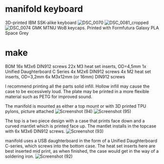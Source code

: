 # manifold keyboard
3D-printed IBM SSK-alike keyboard
![DSC_0070](https://github.com/galile0-designs/manifold_kbd/assets/134774462/b252c2dc-bde0-4c5d-8960-ae8a56bcee96)
![DSC_0081_cropped](https://github.com/galile0-designs/manifold_kbd/assets/134774462/03f7e2f3-6a8c-4df4-b7ef-28f6d4dd6936)
![DSC_0074](https://github.com/galile0-designs/manifold_kbd/assets/134774462/d598e111-5a81-476b-81a5-3b9dc948d9b2)
GMK MTNU WoB keycaps. Printed with Formfutura Galaxy PLA Space Grey





# make
BOM
16x M3x6 DIN912 screws
22x M3 heat set inserts, OD=4,5mm
1x Unified Daughterboard C Series
4x M2x6 DIN912 screws
4x M2 heat set inserts, OD=3,2mm
6x M3x12mm (or 16mm) DIN912 screws

I recommend printing all the parts solid infill. Hollow infill may cause the case to be excessively loud. The plate may be printed in a more flexible material such as PETG for improved sound.

The manifold is mounted as either a top mount or with 3D printed TPU pylons, picture attached
![Screenshot (94)](https://github.com/galile0-designs/manifold_kbd/assets/134774462/e1f36a0e-4a89-44e3-af3c-6360769ce2af)
![Screenshot (95)](https://github.com/galile0-designs/manifold_kbd/assets/134774462/add7e961-8f75-4749-8517-b8f546d10548)

The top is a two piece design with a case that prints face down and a curved mantlet which is printed face up. The mantlet installs in the topcase with 6x M3x6 DIN912 screws.
![Screenshot (93)](https://github.com/galile0-designs/manifold_kbd/assets/134774462/2f5e56d7-d980-4d1c-ac31-136580017988)

manifold uses a USB daughterboard in the form of a Unified Daughterboard C-series, which screws into the bottom case. The heat set inserts here are best inserted mid print, as when finished, the case would get in the way of a soldering iron.
![Screenshot (92)](https://github.com/galile0-designs/manifold_kbd/assets/134774462/232ea1ef-cac2-4195-90cd-f5b6dee64dce)
